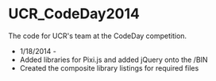 UCR_CodeDay2014
===============

The code for UCR's team at the CodeDay competition.


- 1/18/2014 -
- Added libraries for Pixi.js and added jQuery onto the /BIN
- Created the composite library listings for required files
